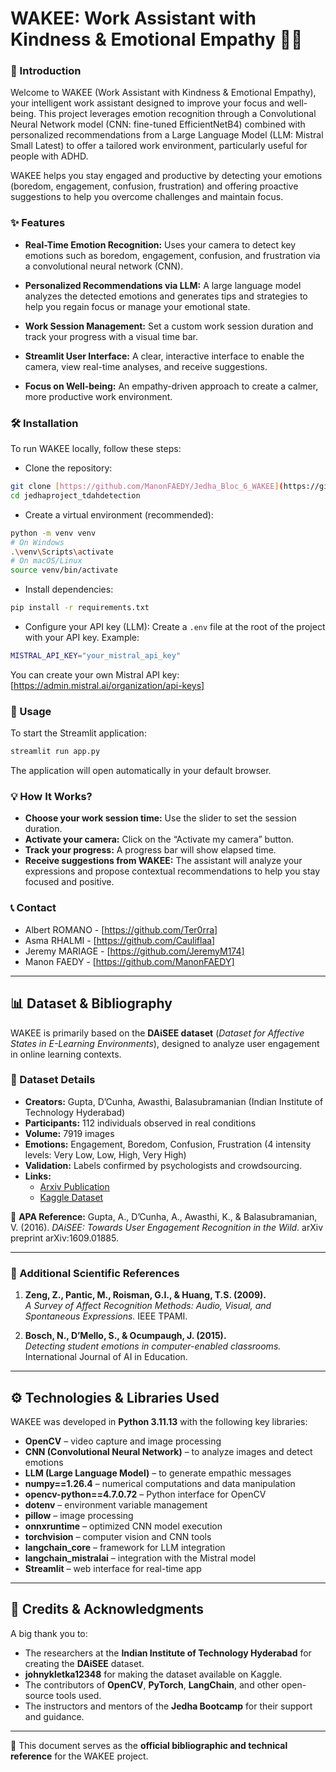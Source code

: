 
# **WAKEE: Work Assistant with Kindness & Emotional Empathy 🧠🤗**

### 🚀 Introduction
Welcome to WAKEE (Work Assistant with Kindness & Emotional Empathy), your intelligent work assistant designed to improve your focus and well-being. This project leverages emotion recognition through a Convolutional Neural Network model (CNN: fine-tuned EfficientNetB4) combined with personalized recommendations from a Large Language Model (LLM: Mistral Small Latest) to offer a tailored work environment, particularly useful for people with ADHD.

WAKEE helps you stay engaged and productive by detecting your emotions (boredom, engagement, confusion, frustration) and offering proactive suggestions to help you overcome challenges and maintain focus.

### ✨ Features
- **Real-Time Emotion Recognition:** Uses your camera to detect key emotions such as boredom, engagement, confusion, and frustration via a convolutional neural network (CNN).

- **Personalized Recommendations via LLM:** A large language model analyzes the detected emotions and generates tips and strategies to help you regain focus or manage your emotional state.

- **Work Session Management:** Set a custom work session duration and track your progress with a visual time bar.

- **Streamlit User Interface:** A clear, interactive interface to enable the camera, view real-time analyses, and receive suggestions.

- **Focus on Well-being:** An empathy-driven approach to create a calmer, more productive work environment.

### 🛠️ Installation
To run WAKEE locally, follow these steps:

- Clone the repository:
```bash
git clone [https://github.com/ManonFAEDY/Jedha_Bloc_6_WAKEE](https://github.com/ManonFAEDY/Jedha_Bloc_6_WAKEE.git)
cd jedhaproject_tdahdetection
```

- Create a virtual environment (recommended):
```bash
python -m venv venv
# On Windows
.\venv\Scripts\activate
# On macOS/Linux
source venv/bin/activate
```

- Install dependencies:
```bash
pip install -r requirements.txt
```

- Configure your API key (LLM):
Create a `.env` file at the root of the project with your API key.
Example:
```bash
MISTRAL_API_KEY="your_mistral_api_key"
```
You can create your own Mistral API key: [https://admin.mistral.ai/organization/api-keys]

### 🚀 Usage
To start the Streamlit application:
```bash
streamlit run app.py
```

The application will open automatically in your default browser.

### 💡 How It Works?
- **Choose your work session time:** Use the slider to set the session duration.
- **Activate your camera:** Click on the “Activate my camera” button.
- **Track your progress:** A progress bar will show elapsed time.
- **Receive suggestions from WAKEE:** The assistant will analyze your expressions and propose contextual recommendations to help you stay focused and positive.


### 📞 Contact
- Albert ROMANO - [https://github.com/Ter0rra]
- Asma RHALMI - [https://github.com/Cauliflaa]
- Jeremy MARIAGE - [https://github.com/JeremyM174]
- Manon FAEDY - [https://github.com/ManonFAEDY]

---

## 📊 Dataset & Bibliography

WAKEE is primarily based on the **DAiSEE dataset** (*Dataset for Affective States in E-Learning Environments*), designed to analyze user engagement in online learning contexts.

### 🧾 Dataset Details
- **Creators:** Gupta, D’Cunha, Awasthi, Balasubramanian (Indian Institute of Technology Hyderabad)  
- **Participants:** 112 individuals observed in real conditions  
- **Volume:** 7919 images  
- **Emotions:** Engagement, Boredom, Confusion, Frustration (4 intensity levels: Very Low, Low, High, Very High)  
- **Validation:** Labels confirmed by psychologists and crowdsourcing.  
- **Links:**  
  - [Arxiv Publication](https://arxiv.org/abs/1609.01885)  
  - [Kaggle Dataset](https://www.kaggle.com/datasets/johnykletka12348/daiseecvproject)  

📖 **APA Reference:** Gupta, A., D’Cunha, A., Awasthi, K., & Balasubramanian, V. (2016). *DAiSEE: Towards User Engagement Recognition in the Wild*. arXiv preprint arXiv:1609.01885.

---

### 🧠 Additional Scientific References
1. **Zeng, Z., Pantic, M., Roisman, G.I., & Huang, T.S. (2009).**  
   *A Survey of Affect Recognition Methods: Audio, Visual, and Spontaneous Expressions.* IEEE TPAMI.

2. **Bosch, N., D’Mello, S., & Ocumpaugh, J. (2015).**  
   *Detecting student emotions in computer-enabled classrooms.* International Journal of AI in Education.


---

## ⚙️ Technologies & Libraries Used

WAKEE was developed in **Python 3.11.13** with the following key libraries:

- **OpenCV** – video capture and image processing
- **CNN (Convolutional Neural Network)** – to analyze images and detect emotions
- **LLM (Large Language Model)** – to generate empathic messages
- **numpy==1.26.4** – numerical computations and data manipulation
- **opencv-python==4.7.0.72** – Python interface for OpenCV
- **dotenv** – environment variable management
- **pillow** – image processing
- **onnxruntime** – optimized CNN model execution
- **torchvision** – computer vision and CNN tools
- **langchain_core** – framework for LLM integration
- **langchain_mistralai** – integration with the Mistral model
- **Streamlit** – web interface for real-time app 

---

## 🙏 Credits & Acknowledgments

A big thank you to:
- The researchers at the **Indian Institute of Technology Hyderabad** for creating the **DAiSEE** dataset.  
- **johnykletka12348** for making the dataset available on Kaggle.  
- The contributors of **OpenCV**, **PyTorch**, **LangChain**, and other open-source tools used.  
- The instructors and mentors of the **Jedha Bootcamp** for their support and guidance.

---

📌 This document serves as the **official bibliographic and technical reference** for the WAKEE project.
